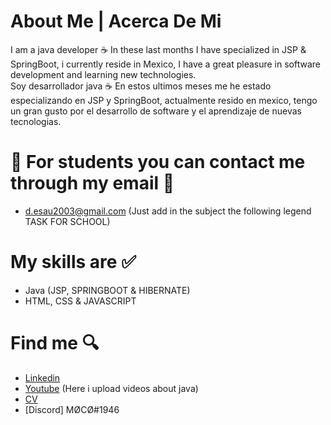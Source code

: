 # About Me | Acerca De Mi
I am a java developer ☕
In these last months I have specialized in JSP & SpringBoot, i currently reside in Mexico, I have a great pleasure in software development and learning new technologies.                                                                                                                                                                      
Soy desarrollador java ☕
En estos ultimos meses me he estado especializando en JSP y SpringBoot, actualmente resido en mexico, tengo un gran gusto por el desarrollo de software y el aprendizaje de nuevas tecnologias.

# 📖 For students you can contact me through my email 📖 
- d.esau2003@gmail.com
(Just add in the subject the following legend TASK FOR SCHOOL)

# My skills are ✅
- Java (JSP, SPRINGBOOT & HIBERNATE)
- HTML, CSS & JAVASCRIPT

# Find me 🔍
- [Linkedin](https://www.linkedin.com/in/daniel-juarez-7b2098248/)
- [Youtube](https://www.youtube.com/channel/UC2c2wnVAADmC1oGJAtZGz7Q) (Here i upload videos about java)
- [CV](https://drive.google.com/file/d/1M2nnLphBg_QVgNDfS4fghYJo9oqyjmBj/view?usp=share_link) 
- [Discord] MØCØ#1946
